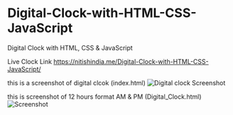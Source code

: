 # Digital-Clock-with-HTML-CSS-JavaScript
Digital Clock with HTML, CSS &amp; JavaScript

Live Clock Link https://nitishindia.me/Digital-Clock-with-HTML-CSS-JavaScript/


this is a screenshot of digital clcok (index.html)
![Digital clock Screenshot ](https://user-images.githubusercontent.com/76509326/192147487-e2c5de16-2f7e-4db7-bc50-f42625e4c371.jpg)


this is screenshot of 12 hours format AM & PM (Digital_Clock.html)
![Screenshot](https://user-images.githubusercontent.com/76509326/192196588-0574da78-c6d9-409a-b666-65db21b9f82c.jpg)

